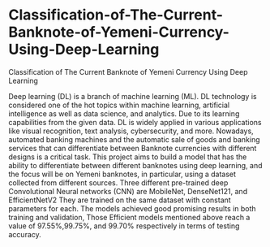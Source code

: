 # Classification-of-The-Current-Banknote-of-Yemeni-Currency-Using-Deep-Learning
Classification of The Current Banknote of Yemeni Currency Using Deep Learning

Deep learning (DL) is a branch of machine learning (ML). DL technology is considered one of the hot topics within machine learning, artificial intelligence as well as data science, and analytics. Due to its learning capabilities from the given data. DL is widely applied in various applications like visual recognition, text analysis, cybersecurity, and more.
Nowadays, automated banking machines and the automatic sale of goods and banking services that can differentiate between Banknote currencies with different designs is a critical task.
This project aims to build a model that has the ability to differentiate between different banknotes using deep learning, and the focus will be on Yemeni banknotes, in particular, using a dataset collected from different sources. Three different pre-trained deep Convolutional Neural networks (CNN) are MobileNet, DenseNet121, and EfficientNetV2 They are trained on the same dataset with constant parameters for each.
The models achieved good promising results in both training and validation, Those Efficient models mentioned above reach a value of 97.55%,99.75%, and 99.70% respectively in terms of testing accuracy.
